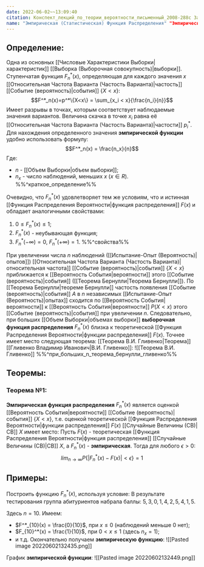 ```yaml
---
date: 2022-06-02~~13:09:40
citation: Конспект_лекций_по_теории_вероятности_письменный_2008-288с Задачи_математической_статистики_Л1
name: "Эмпирическая (Статистическая) Функция Распределения" "Эмпирическая функция распределения" "Статистическая функция распределения" "Выборочная функция распределения"
---
```

## Определение:
Одна из основных [[Числовые Характеристики Выборки|характеристик]] [[Выборка (Выборочная совокупность)|выборки]].
Ступенчатая функция $F^*_n(x)$, определяющая для каждого значения $x$ [[Относительная Частота Варианта (Частость Варианта)|частость]] [[Событие (вероятность)|события]] $\{X < x\}$:
$$F^*_n(x)=p^*\{X<x\} = \sum_{x_i < x}{\frac{n_i}{n}}$$ 
Имеет разрывы в точках, которым соответствует наблюдаемые значения вариантов.
Величина скачка в точке $x_i$ равна её [[Относительная Частота Варианта (Частость Варианта)|частости]] $p^*_i$.
Для нахождения определенного значения **эмпирической функции** удобно использовать формулу:
$$F^*_n(x) = \frac{n_x}{n}$$ Где:
- $n$ - [[Объем Выборки|объем выборки]];
- $n_x$ - число наблюдений, меньших $x$ $(x \in R)$.
%%^краткое_определение%%

Очевидно, что $F_n^*(x)$ удовлетворяет тем же условиям, что и истинная [[Функция Распределения Вероятности|функция распределения]] $F(x)$ и обладает аналогичными свойствами:
1) $0 \leq F^*_n(x) \leq 1$;
2) $F_n^*(x)$ - неубывающая функция;
3) $F_n^*(-\infty) = 0$, $F_n^*(+\infty) = 1$.
%%^свойства%%

При увеличении числа $n$ наблюдений ([[Испытание-Опыт (Вероятность)|опытов]]) [[Относительная Частота Варианта (Частость Варианта)|относительная частота]] [[Событие (вероятность)|события]] $\{X < x\}$ приближается к [[Вероятность События|вероятности]] этого [[Событие (вероятность)|события]] ([[Теорема Бернулли|Теорема Бернулли]]).
По [[Теорема Бернулли|теореме Бернулли]] частость появления [[Событие (вероятность)|события]] $A$ в $n$ независимых [[Испытание-Опыт (Вероятность)|опытах]] сходится по [[Вероятность События|вероятности]] к [[Вероятность События|вероятности]] $P(X<x)$ этого [[Событие (вероятность)|события]] при увеличении $n$.
Следовательно, при больших [[Объем Выборки|объемах выборки]] **выборочная функция распределения** $F^*_n(x)$ близка к теоретической [[Функция Распределения Вероятности|функции распределения]] $F(x)$.
Точнее имеет место следующая теорема:
[[Теорема В.И. Гливенко|Теорема]] [[Гливенко Владимир Иванович|В.И. Гливенко]]:
![[Теорема В.И. Гливенко]]
%%^при_больших_n_теорема_бернулли_гливенко%%

## Теоремы:
### Теорема №1:
**Эмпирическая функция распределения** $F^*_n(x)$ является оценкой [[Вероятность События|вероятности]] [[Событие (вероятность)|события]] $\{X < x\}$, т.е. оценкой теоретической [[Функция Распределения Вероятности|функции распределения]] $F(x)$ [[Случайные Величины (СВ)|СВ]] $X$ имеет место:
Пусть $F(x)$ - теоретическая [[Функция Распределения Вероятности|функция распределения]] [[Случайные Величины (СВ)|СВ]] $X$, а $F_n^*(x)$ - **эмпирическая**.
Тогда для любого $\epsilon > 0$:
$$lim_{n\rightarrow \infty} P \{|F^*_n(x) - F(x)| < \epsilon\} = 1$$


## Примеры:
Построить функцию $F^*_n(x)$, используя условие:
В результате тестирования группа абитуриентов набрала баллы: $5, 3,0,1,4,2,5,4,1,5$.

Здесь $n = 10$.
Имеем:
- $F^*_{10}(x) = \frac{0}{10}$, при $x\leq 0$ (наблюдений меньше $0$ нет);
- $F_{10}^*(x) = \frac{1}{10}$, при $0 < x \leq 1$ (здесь $n_x = 1$);
- и т.д.
Окончательно получаем **эмпирическую функцию**:
![[Pasted image 20220602132435.png]]

График **эмпирической функции**:
![[Pasted image 20220602132449.png]]